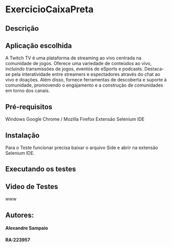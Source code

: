 # ExercicioCaixaPreta
## Descrição
## Aplicação escolhida
A Twitch TV é uma plataforma de streaming ao vivo centrada na comunidade de jogos. Oferece uma variedade de conteúdos ao vivo, incluindo transmissões de jogos, eventos de eSports e podcasts. Destaca-se pela interatividade entre streamers e espectadores através do chat ao vivo e doações. Além disso, fornece ferramentas de descoberta e suporte à comunidade, promovendo o engajamento e a construção de comunidades em torno dos canais.
## Pré-requisitos
Windows
Google Chrome / Mozilla Firefox
Extensão Selenium IDE
## Instalação
Para o Teste funcionar precisa baixar o arquivo Side e abrir na extensão Selenium IDE.
## Executando os testes
## Video de Testes
www
## Autores:
#### Alexandre Sampaio
#### RA:223957

